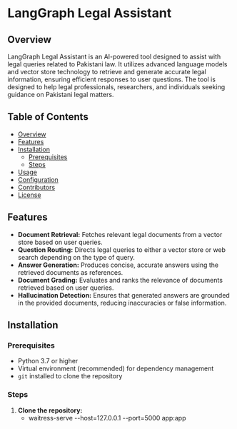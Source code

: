 # LangGraph Legal Assistant

## Overview

LangGraph Legal Assistant is an AI-powered tool designed to assist with legal queries related to Pakistani law. It utilizes advanced language models and vector store technology to retrieve and generate accurate legal information, ensuring efficient responses to user questions. The tool is designed to help legal professionals, researchers, and individuals seeking guidance on Pakistani legal matters.

## Table of Contents

- [Overview](#overview)
- [Features](#features)
- [Installation](#installation)
    - [Prerequisites](#prerequisites)
    - [Steps](#steps)
- [Usage](#usage)
- [Configuration](#configuration)
- [Contributors](#contributors)
- [License](#license)

## Features

- **Document Retrieval:** Fetches relevant legal documents from a vector store based on user queries.
- **Question Routing:** Directs legal queries to either a vector store or web search depending on the type of query.
- **Answer Generation:** Produces concise, accurate answers using the retrieved documents as references.
- **Document Grading:** Evaluates and ranks the relevance of documents retrieved based on user queries.
- **Hallucination Detection:** Ensures that generated answers are grounded in the provided documents, reducing inaccuracies or false information.

## Installation

### Prerequisites

- Python 3.7 or higher
- Virtual environment (recommended) for dependency management
- `git` installed to clone the repository

### Steps

1. **Clone the repository:**
    - waitress-serve --host=127.0.0.1 --port=5000 app:app